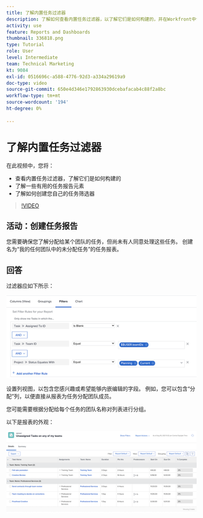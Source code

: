 ```yaml
---
title: 了解内置任务过滤器
description: 了解如何查看内置任务过滤器，以了解它们是如何构建的，并在Workfront中创建您自己的任务过滤器。
activity: use
feature: Reports and Dashboards
thumbnail: 336818.png
type: Tutorial
role: User
level: Intermediate
team: Technical Marketing
kt: 9084
exl-id: 0516696c-a588-4776-92d3-a334a29619a9
doc-type: video
source-git-commit: 650e4d346e1792863930dcebafacab4c88f2a8bc
workflow-type: tm+mt
source-wordcount: '194'
ht-degree: 0%

---
```


# 了解内置任务过滤器

在此视频中，您将：

* 查看内置任务过滤器，了解它们是如何构建的
* 了解一些有用的任务报告元素
* 了解如何创建您自己的任务筛选器

>[!VIDEO](https://video.tv.adobe.com/v/336818/?quality=12&learn=on)

## 活动：创建任务报告

您需要确保您了解分配给某个团队的任务，但尚未有人同意处理这些任务。 创建名为“我的任何团队中的未分配任务”的任务报表。

## 回答

过滤器应如下所示：

![用于创建任务过滤器的屏幕图像](assets/opening-built-in-task-filters-1.png)

设置列视图，以包含您感兴趣或希望能够内嵌编辑的字段。 例如，您可以包含“分配”列，以便直接从报表为任务分配团队成员。

您可能需要根据分配给每个任务的团队名称对列表进行分组。

以下是报表的外观：

![任务报表的图像](assets/opening-built-in-task-filters-2.png)
